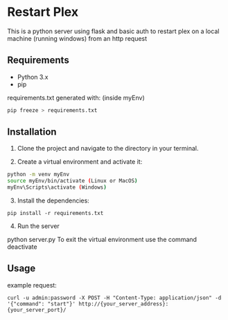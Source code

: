 # Restart Plex

This is a python server using flask and basic auth to restart plex on a local machine (running windows) from an http request

## Requirements

- Python 3.x
- pip

requirements.txt generated with: (inside myEnv)

```python
pip freeze > requirements.txt
```

## Installation

1. Clone the project and navigate to the directory in your terminal.

2. Create a virtual environment and activate it:

```bash
python -m venv myEnv
source myEnv/bin/activate (Linux or MacOS)
myEnv\Scripts\activate (Windows)
```

3. Install the dependencies:

```pwsh
pip install -r requirements.txt
```

4. Run the server

python server.py
To exit the virtual environment use the command deactivate

## Usage

example request:

```pwsh
curl -u admin:password -X POST -H "Content-Type: application/json" -d '{"command": "start"}' http://{your_server_address}:{your_server_port}/
```
